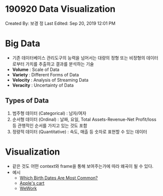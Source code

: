# 190920 Data Visualization

Created By: 보경 정
Last Edited: Sep 20, 2019 12:01 PM

# Big Data

- 기존 데이터베이스 관리도구의 능력을 넘어서는 대량의 정형 또는 비정형의 데이터로부터 가치를 추출하고 결과를 분석하는 기술
- **Volume** : Scale of Data
- **Variety** : Different Forms of Data
- **Velocity** : Analysis of Streaming Data
- **Veracity** : Uncertainty of Data

## Types of Data

1. 범주형 데이터 (Categorical) : 남자/여자
2. 순서형 데이터 (Ordinal) : 날짜, 요일, Total Assets-Revenue-Net Profit/loss 등 관행적인 순서를 가지고 있는 것도 포함
3. 정량적 데이터 (Quantitative) : 속도, 매출 등 숫자로 표현할 수 있는 데이터

# Visualization

- 같은 것도 어떤 context와 frame을 통해 보여주는가에 따라 왜곡이 될 수 있다.
- 예시
    - [Which Birth Dates Are Most Common?](https://www.todaysparent.com/blogs/birthdays-most-common/)
    - [Apple's cart](https://www.google.co.kr/search?q=apple%27s+cart+ecomomist&tbm=isch&ved=2ahUKEwiphdKMot7kAhVGbJQKHXx0BeQQ2-cCegQIABAC&oq=apple%27s+cart+ecomomist&gs_l=mobile-gws-wiz-img.3..30i10.1164.3946..4015...2.0..0.172.1432.0j11......0....1.........35i39j0i30j0i8i13i30.o7PxC4NtK5g&ei=pi2EXamaKcbY0QT86JWgDg&bih=1184&biw=759&prmd=isvn&hl=ko#imgrc=dMl4hqthuHEeXM)
    - [WeWork](https://www.economist.com/graphic-detail/2019/09/17/why-wework-doesnt-work-yet)